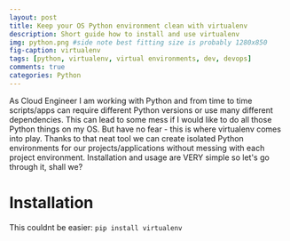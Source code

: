 ```yaml
---
layout: post
title: Keep your OS Python environment clean with virtualenv
description: Short guide how to install and use virtualenv
img: python.png #side note best fitting size is probably 1280x850
fig-caption: virtualenv
tags: [python, virtualenv, virtual environments, dev, devops]
comments: true
categories: Python
---
```


As Cloud Engineer I am working with Python and from time to time scripts/apps can require different Python versions or use many different dependencies. This can lead to some mess if I would like to do all those Python things on my OS. But have no fear - this is where virtualenv comes into play. Thanks to that neat tool we can create isolated Python environments for our projects/applications without messing with each project environment. Installation and usage are VERY simple so let's go through it, shall we?

# Installation
This couldnt be easier:
```pip install virtualenv```

